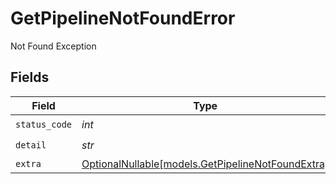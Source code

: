 # GetPipelineNotFoundError

Not Found Exception


## Fields

| Field                                                                                      | Type                                                                                       | Required                                                                                   | Description                                                                                |
| ------------------------------------------------------------------------------------------ | ------------------------------------------------------------------------------------------ | ------------------------------------------------------------------------------------------ | ------------------------------------------------------------------------------------------ |
| `status_code`                                                                              | *int*                                                                                      | :heavy_check_mark:                                                                         | N/A                                                                                        |
| `detail`                                                                                   | *str*                                                                                      | :heavy_check_mark:                                                                         | N/A                                                                                        |
| `extra`                                                                                    | [OptionalNullable[models.GetPipelineNotFoundExtra]](../models/getpipelinenotfoundextra.md) | :heavy_minus_sign:                                                                         | N/A                                                                                        |